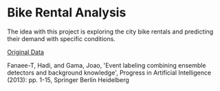 # Bike Rental Analysis

The idea with this project is exploring the city bike rentals and predicting their demand with specific conditions.

[Original Data](http://archive.ics.uci.edu/ml/datasets/Bike+Sharing+Dataset)

Fanaee-T, Hadi, and Gama, Joao, 'Event labeling combining ensemble detectors and background knowledge', Progress in Artificial Intelligence (2013): pp. 1-15, Springer Berlin Heidelberg

[]()